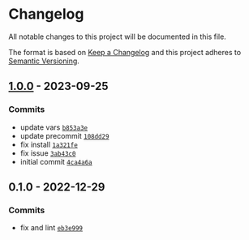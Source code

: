 # Changelog

All notable changes to this project will be documented in this file.

The format is based on [Keep a Changelog](https://keepachangelog.com/en/1.0.0/)
and this project adheres to [Semantic Versioning](https://semver.org/spec/v2.0.0.html).

## [1.0.0](https://github.com/lotusnoir/ansible-apps_consul_agent_windows/compare/0.2.0...1.0.0) - 2023-09-25

### Commits

- update vars [`b853a3e`](https://github.com/lotusnoir/ansible-apps_consul_agent_windows/commit/b853a3e6900945302a8f287623e8ff25f323cf01)
- update precommit [`108dd29`](https://github.com/lotusnoir/ansible-apps_consul_agent_windows/commit/108dd29133a3b1a94ad18ec1b2a8b636f6b7a237)
- fix install [`1a321fe`](https://github.com/lotusnoir/ansible-apps_consul_agent_windows/commit/1a321fe7ef50863965d400650a11e5894b5a5bf9)
- fix issue [`3ab43c0`](https://github.com/lotusnoir/ansible-apps_consul_agent_windows/commit/3ab43c07b3aea97c1d75c85179c01d3faf6ef58c)
- initial commit [`4ca4a6a`](https://github.com/lotusnoir/ansible-apps_consul_agent_windows/commit/4ca4a6a71dd8f46365cbc53acbe3bea5048cacc7)

## 0.1.0 - 2022-12-29

### Commits

- fix and lint [`eb3e999`](https://github.com/lotusnoir/ansible-apps_consul_agent_windows/commit/eb3e9994c0fb6cf97d2cdaf4509b915c3069cf49)

